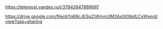 https://telemost.yandex.ru/j/37842647889697

https://drive.google.com/file/d/1q69cJESp214Hym3M2AxSt0tkdLCxWwnd/view?usp=sharing
